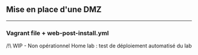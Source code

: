 ## Mise en place d'une DMZ

---

### Vagrant file + web-post-install.yml
/!\ WIP - Non opérationnel 
Home lab : test de déploiement automatisé du lab  
